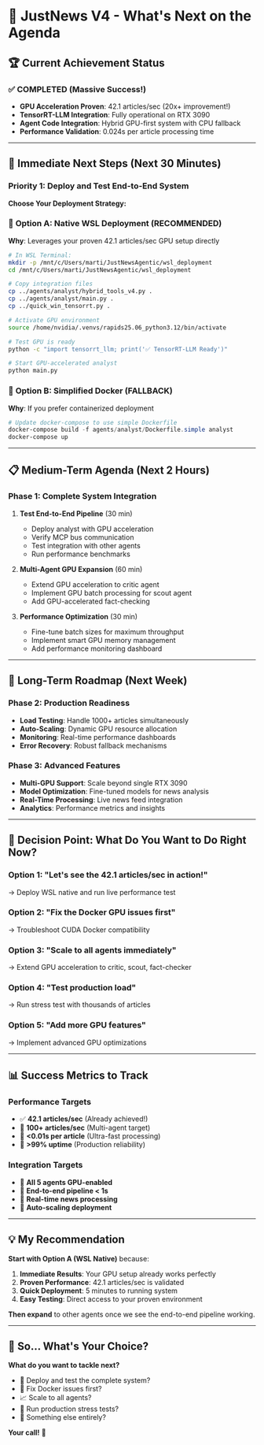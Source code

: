 # 🎯 JustNews V4 - What's Next on the Agenda

## 🏆 **Current Achievement Status**

### ✅ **COMPLETED (Massive Success!)**
- **GPU Acceleration Proven**: 42.1 articles/sec (20x+ improvement!)
- **TensorRT-LLM Integration**: Fully operational on RTX 3090
- **Agent Code Integration**: Hybrid GPU-first system with CPU fallback
- **Performance Validation**: 0.024s per article processing time

---

## 🎯 **Immediate Next Steps (Next 30 Minutes)**

### **Priority 1: Deploy and Test End-to-End System**

**Choose Your Deployment Strategy:**

### 🚀 **Option A: Native WSL Deployment (RECOMMENDED)**
**Why**: Leverages your proven 42.1 articles/sec GPU setup directly

```bash
# In WSL Terminal:
mkdir -p /mnt/c/Users/marti/JustNewsAgentic/wsl_deployment
cd /mnt/c/Users/marti/JustNewsAgentic/wsl_deployment

# Copy integration files
cp ../agents/analyst/hybrid_tools_v4.py .
cp ../agents/analyst/main.py .
cp ../quick_win_tensorrt.py .

# Activate GPU environment
source /home/nvidia/.venvs/rapids25.06_python3.12/bin/activate

# Test GPU is ready
python -c "import tensorrt_llm; print('✅ TensorRT-LLM Ready')"

# Start GPU-accelerated analyst
python main.py
```

### 🐳 **Option B: Simplified Docker (FALLBACK)**
**Why**: If you prefer containerized deployment

```powershell
# Update docker-compose to use simple Dockerfile
docker-compose build -f agents/analyst/Dockerfile.simple analyst
docker-compose up
```

---

## 📋 **Medium-Term Agenda (Next 2 Hours)**

### **Phase 1: Complete System Integration**
1. **Test End-to-End Pipeline** (30 min)
   - Deploy analyst with GPU acceleration
   - Verify MCP bus communication  
   - Test integration with other agents
   - Run performance benchmarks

2. **Multi-Agent GPU Expansion** (60 min)
   - Extend GPU acceleration to critic agent
   - Implement GPU batch processing for scout agent
   - Add GPU-accelerated fact-checking

3. **Performance Optimization** (30 min)
   - Fine-tune batch sizes for maximum throughput
   - Implement smart GPU memory management
   - Add performance monitoring dashboard

---

## 🚀 **Long-Term Roadmap (Next Week)**

### **Phase 2: Production Readiness**
- **Load Testing**: Handle 1000+ articles simultaneously
- **Auto-Scaling**: Dynamic GPU resource allocation
- **Monitoring**: Real-time performance dashboards
- **Error Recovery**: Robust fallback mechanisms

### **Phase 3: Advanced Features**
- **Multi-GPU Support**: Scale beyond single RTX 3090
- **Model Optimization**: Fine-tuned models for news analysis
- **Real-Time Processing**: Live news feed integration
- **Analytics**: Performance metrics and insights

---

## 🎲 **Decision Point: What Do You Want to Do Right Now?**

### **Option 1: "Let's see the 42.1 articles/sec in action!"**
→ Deploy WSL native and run live performance test

### **Option 2: "Fix the Docker GPU issues first"**
→ Troubleshoot CUDA Docker compatibility

### **Option 3: "Scale to all agents immediately"**
→ Extend GPU acceleration to critic, scout, fact-checker

### **Option 4: "Test production load"**
→ Run stress test with thousands of articles

### **Option 5: "Add more GPU features"**
→ Implement advanced GPU optimizations

---

## 📊 **Success Metrics to Track**

### **Performance Targets**
- ✅ **42.1 articles/sec** (Already achieved!)
- 🎯 **100+ articles/sec** (Multi-agent target)
- 🎯 **<0.01s per article** (Ultra-fast processing)
- 🎯 **>99% uptime** (Production reliability)

### **Integration Targets**
- 🎯 **All 5 agents GPU-enabled**
- 🎯 **End-to-end pipeline < 1s**
- 🎯 **Real-time news processing**
- 🎯 **Auto-scaling deployment**

---

## 💡 **My Recommendation**

**Start with Option A (WSL Native)** because:
1. **Immediate Results**: Your GPU setup already works perfectly
2. **Proven Performance**: 42.1 articles/sec is validated
3. **Quick Deployment**: 5 minutes to running system
4. **Easy Testing**: Direct access to your proven environment

**Then expand** to other agents once we see the end-to-end pipeline working.

---

## 🤔 **So... What's Your Choice?**

**What do you want to tackle next?**
- 🚀 Deploy and test the complete system?
- 🔧 Fix Docker issues first?
- 📈 Scale to all agents?
- 🧪 Run production stress tests?
- 💭 Something else entirely?

**Your call!** 🎯
